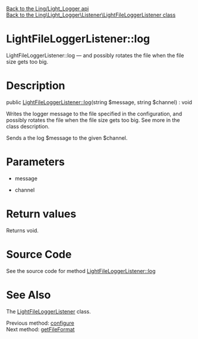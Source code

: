 [Back to the Ling/Light_Logger api](https://github.com/lingtalfi/Light_Logger/blob/master/doc/api/Ling/Light_Logger.md)<br>
[Back to the Ling\Light_Logger\Listener\LightFileLoggerListener class](https://github.com/lingtalfi/Light_Logger/blob/master/doc/api/Ling/Light_Logger/Listener/LightFileLoggerListener.md)


LightFileLoggerListener::log
================



LightFileLoggerListener::log — and possibly rotates the file when the file size gets too big.




Description
================


public [LightFileLoggerListener::log](https://github.com/lingtalfi/Light_Logger/blob/master/doc/api/Ling/Light_Logger/Listener/LightFileLoggerListener/log.md)(string $message, string $channel) : void




Writes the logger message to the file specified in the configuration,
and possibly rotates the file when the file size gets too big.
See more in the class description.


Sends a the log $message to the given $channel.




Parameters
================


- message

    

- channel

    


Return values
================

Returns void.








Source Code
===========
See the source code for method [LightFileLoggerListener::log](https://github.com/lingtalfi/Light_Logger/blob/master/Listener/LightFileLoggerListener.php#L154-L183)


See Also
================

The [LightFileLoggerListener](https://github.com/lingtalfi/Light_Logger/blob/master/doc/api/Ling/Light_Logger/Listener/LightFileLoggerListener.md) class.

Previous method: [configure](https://github.com/lingtalfi/Light_Logger/blob/master/doc/api/Ling/Light_Logger/Listener/LightFileLoggerListener/configure.md)<br>Next method: [getFileFormat](https://github.com/lingtalfi/Light_Logger/blob/master/doc/api/Ling/Light_Logger/Listener/LightFileLoggerListener/getFileFormat.md)<br>

